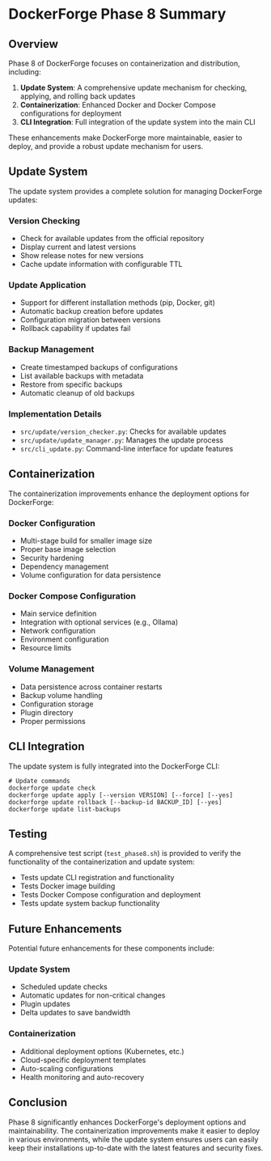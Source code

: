# DockerForge Phase 8 Summary

## Overview

Phase 8 of DockerForge focuses on containerization and distribution, including:

1. **Update System**: A comprehensive update mechanism for checking, applying, and rolling back updates
2. **Containerization**: Enhanced Docker and Docker Compose configurations for deployment
3. **CLI Integration**: Full integration of the update system into the main CLI

These enhancements make DockerForge more maintainable, easier to deploy, and provide a robust update mechanism for users.

## Update System

The update system provides a complete solution for managing DockerForge updates:

### Version Checking

- Check for available updates from the official repository
- Display current and latest versions
- Show release notes for new versions
- Cache update information with configurable TTL

### Update Application

- Support for different installation methods (pip, Docker, git)
- Automatic backup creation before updates
- Configuration migration between versions
- Rollback capability if updates fail

### Backup Management

- Create timestamped backups of configurations
- List available backups with metadata
- Restore from specific backups
- Automatic cleanup of old backups

### Implementation Details

- `src/update/version_checker.py`: Checks for available updates
- `src/update/update_manager.py`: Manages the update process
- `src/cli_update.py`: Command-line interface for update features

## Containerization

The containerization improvements enhance the deployment options for DockerForge:

### Docker Configuration

- Multi-stage build for smaller image size
- Proper base image selection
- Security hardening
- Dependency management
- Volume configuration for data persistence

### Docker Compose Configuration

- Main service definition
- Integration with optional services (e.g., Ollama)
- Network configuration
- Environment configuration
- Resource limits

### Volume Management

- Data persistence across container restarts
- Backup volume handling
- Configuration storage
- Plugin directory
- Proper permissions

## CLI Integration

The update system is fully integrated into the DockerForge CLI:

```
# Update commands
dockerforge update check
dockerforge update apply [--version VERSION] [--force] [--yes]
dockerforge update rollback [--backup-id BACKUP_ID] [--yes]
dockerforge update list-backups
```

## Testing

A comprehensive test script (`test_phase8.sh`) is provided to verify the functionality of the containerization and update system:

- Tests update CLI registration and functionality
- Tests Docker image building
- Tests Docker Compose configuration and deployment
- Tests update system backup functionality

## Future Enhancements

Potential future enhancements for these components include:

### Update System

- Scheduled update checks
- Automatic updates for non-critical changes
- Plugin updates
- Delta updates to save bandwidth

### Containerization

- Additional deployment options (Kubernetes, etc.)
- Cloud-specific deployment templates
- Auto-scaling configurations
- Health monitoring and auto-recovery

## Conclusion

Phase 8 significantly enhances DockerForge's deployment options and maintainability. The containerization improvements make it easier to deploy in various environments, while the update system ensures users can easily keep their installations up-to-date with the latest features and security fixes.
